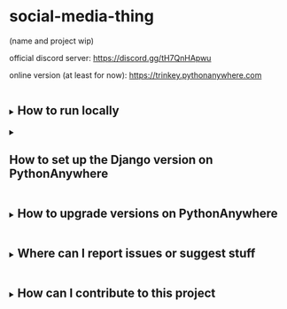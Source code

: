# social-media-thing
(name and project wip)

official discord server: https://discord.gg/tH7QnHApwu

online version (at least for now): https://trinkey.pythonanywhere.com

<details>
  <summary><h2 style="display: inline-block">How to run locally</summary>

  1. Clone the github repo or download the files
  2. With python, install the needed libraries (`python3 -m pip install --upgrade django django-ninja`, `py -m ...` on windows)
  3. Create the `_api_keys.py` file:
      ```bash
      touch ~/social-media-thing/smiggins/backend/_api_keys.py
      echo "auth_key = b'some random text this can be anything'" > ~/social-media-thing/smiggins/backend/_api_keys.py
      ```
      if you're on Windows then fuck you figure it out yourself
  4. In the folder REPO_BASE/smiggins run the command `python3 manage.py migrate` (`py ...` for windows)
  5. Then, to start the server, run `python3 manage.py runserver` (`py ...` on windows still). If you want to start the server but already have the files, just do this step again. When updating versions, repeat step four too assuming you don't delete the `_api_keys.py` file, then you'd have to do step three again too.
</details>

<details>
  <summary><h2 style="display: inline-block">How to set up the Django version on PythonAnywhere</h2></summary>

  1. Create a venv (the name can be anything). if you already have one feel free to skip this step
      ```bash
      mkvirtualenv VENV_NAME --python=/usr/bin/python3.10 # the VENV_NAME can be anything
      ```

  2. On the webapp setup page, create a new webapp. If you already have one, delete it and recreate it if it has a different config. You should click the following buttons in this order:
      - Add a new web app
      - Next
      - Manual configuration
      - Python 3.X (it doesn't matter)
      - Next

  3. On the webapp dashboard, in the "Virtualenv" section, you are going to want to enter the path to your venv. It should be `/home/USERNAME/.virtualenvs/VENV_NAME`.

  4. Click the "Start a console on this virtualenv" button to create a console in the venv. Then install needed libraries.
      ```bash
      python -m pip install --upgrade pip
      python -m pip install --upgrade django django-ninja
      ```

  5. Clone the github repo
      ```bash
      cd ~
      git clone https://github.com/trinkey/social-media-thing.git
      # Optional: Change branch
      git switch branch-name
      ```

  6. Open the file at `/var/www/USERNAME_pythonanywhere_com.wgsi.py` and put the following python code, replacing "USERNAME" with your PythonAnywhere username:
      ```py
      import os
      import sys

      path = '/home/USERNAME/social-media-thing/smiggins'
      if path not in sys.path:
          sys.path.append(path)

      os.environ['DJANGO_SETTINGS_MODULE'] = 'smiggins.settings'

      from django.core.wsgi import get_wsgi_application
      application = get_wsgi_application()
      ```

  7. Back on the webapp dashboard, in the "Static Files" section, make an entry for `/static/` with the path set to `/home/USERNAME/social-media-thing/smiggins/collected-static`

  8. In the file at `/home/USERNAME/social-media-thing/smiggins/backend/_settings.py`, make sure the following settings are set:
      - debug: `False`

  9. Create the `_api_keys.py` file:
      ```bash
      touch ~/social-media-thing/smiggins/backend/_api_keys.py
      echo "auth_key = b'some random text this can be anything'" > ~/social-media-thing/smiggins/backend/_api_keys.py
      ```

  10. In your venv console, run the following commands to create the database and setup the static files:
      ```bash
      cd ~/social-media-thing/smiggins
      python manage.py collectstatic
      python manage.py migrate
      ```
</details>

<details>
  <summary><h2 style="display: inline-block">How to upgrade versions on PythonAnywhere</summary>

  To clone the newest version, do the following commands in the `~/social-media-thing` folder:
  ```bash
  git stash
  git pull
  git stash pop
  ```

  Then, in the venv console, run these commands in the `~/social-media-thing/smiggins` folder:
  ```bash
  python manage.py collectstatic
  python manage.py migrate
  ```

  Then, just restart the server from the webapp dashboard!
</details>

<details>
  <summary><h2 style="display: inline-block">Where can I report issues or suggest stuff</summary>

  go to the [issues tab](https://github.com/trinkey/social-media-thing) and make a new issue (make sure you're logged in with github)
</details>

<details>
  <summary><h2 style="display: inline-block">How can I contribute to this project</h2></summary>

  if there is a specific thing you want to do, you can make an issue (if a duplicate doesn't already exist) and then
  assign yourself if you can. (if you can't assign yourself as you're not a contributor, you can make a comment on it
  stating that you are going to do it)

  once you finish programming you can create a new fork with your code and then make a pull request with it.

  if you have contributed a lot to this project, you can message me on any platform that i use (email: asdfjkltrinketio@gmail.com,
  discord: `@trinkey_`, twitter: `@trinkey_2`) and let me know your github username and stuff that you have worked on and i'll consider
  adding you to the repository
</details>

